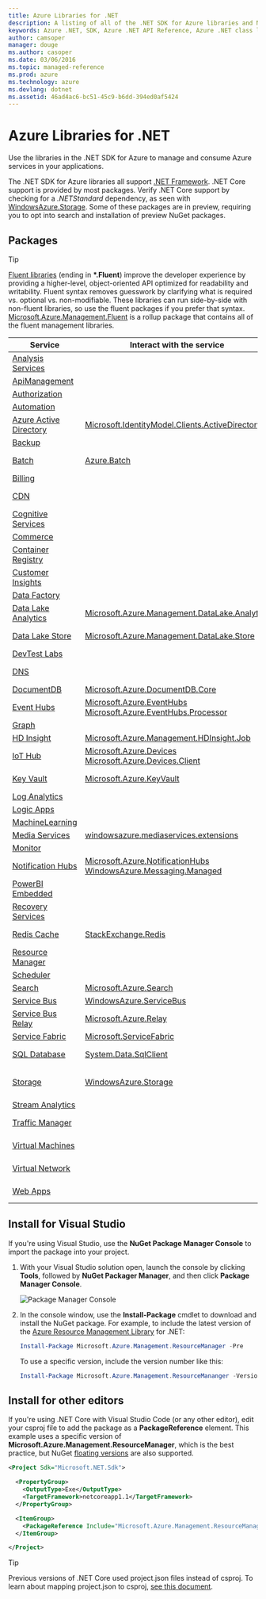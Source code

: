 ```yaml
---
title: Azure Libraries for .NET 
description: A listing of all of the .NET SDK for Azure libraries and NuGet packages.
keywords: Azure .NET, SDK, Azure .NET API Reference, Azure .NET class library
author: camsoper
manager: douge
ms.author: casoper
ms.date: 03/06/2016
ms.topic: managed-reference
ms.prod: azure
ms.technology: azure
ms.devlang: dotnet
ms.assetid: 46ad4ac6-bc51-45c9-b6dd-394ed0af5424
---
```


# Azure Libraries for .NET

Use the libraries in the .NET SDK for Azure to manage and consume Azure services in your applications.

The .NET SDK for Azure libraries all support [.NET Framework](/dotnet/articles/standard/choosing-core-framework-server).  .NET Core support is provided by most packages.  Verify .NET Core support by checking for a *.NETStandard* dependency, as seen with [WindowsAzure.Storage](https://www.nuget.org/packages/WindowsAzure.Storage). Some of these packages are in preview, requiring you to opt into search and installation of preview NuGet packages.

## Packages

> [!TIP]
> [Fluent libraries](https://azure.microsoft.com/blog/simpler-azure-management-libraries-for-net/) (ending in **\*.Fluent**) improve the developer experience by providing a higher-level, object-oriented API optimized for readability and writability. Fluent syntax removes guesswork by clarifying what is required vs. optional vs. non-modifiable. These libraries can run side-by-side with non-fluent libraries, so use the fluent packages if you prefer that syntax. [Microsoft.Azure.Management.Fluent](https://www.nuget.org/packages/Microsoft.Azure.Management.Fluent) is a rollup package that contains all of the fluent management libraries.

Service | Interact with the service | Manage service resources
--------|---------------------------|-------------------------
[Analysis Services](/azure/analysis-services/) | | [Microsoft.Azure.Management.Analysis](https://www.nuget.org/packages/Microsoft.Azure.Management.Analysis)
[ApiManagement](/azure/api-management/) | | [Microsoft.Azure.Management.ApiManagement](https://www.nuget.org/packages/Microsoft.Azure.Management.ApiManagement)
[Authorization](/rest/api/authorization) | | [Microsoft.Azure.Management.Authorization](https://www.nuget.org/packages/Microsoft.Azure.Management.Authorization)
[Automation](/azure/automation/) | | [Microsoft.Azure.Management.Automation](https://www.nuget.org/packages/Microsoft.Azure.Management.Automation)
[Azure Active Directory](/azure/active-directory) | [Microsoft.IdentityModel.Clients.ActiveDirectory](https://www.nuget.org/packages/Microsoft.IdentityModel.Clients.ActiveDirectory) | 
[Backup](/azure/backup/) | | [Microsoft.Azure.Management.RecoveryServices.Backup](https://www.nuget.org/packages/Microsoft.Azure.Management.RecoveryServices.Backup)
[Batch](/azure/batch/) | [Azure.Batch](https://www.nuget.org/packages/Azure.Batch) | [Microsoft.Azure.Management.Batch.Fluent](https://www.nuget.org/packages/Microsoft.Azure.Management.Batch.Fluent)<br/>[Microsoft.Azure.Management.Batch](https://www.nuget.org/packages/Microsoft.Azure.Management.Batch)
[Billing](/azure/billing/) | | [Microsoft.Azure.Management.Billing](https://www.nuget.org/packages/Microsoft.Azure.Management.Billing)
[CDN](/azure/cdn/) | | [Microsoft.Azure.Management.Cdn.Fluent](https://www.nuget.org/packages/Microsoft.Azure.Management.Cdn.Fluent)<br/>[Microsoft.Azure.Management.Cdn](https://www.nuget.org/packages/Microsoft.Azure.Management.Cdn)
[Cognitive Services](/azure/cognitive-services/) | | [Microsoft.Azure.Management.CognitiveServices](https://www.nuget.org/packages/Microsoft.Azure.Management.CognitiveServices)
[Commerce](/azure/billing/billing-usage-rate-card-overview) | | [Microsoft.Azure.Commerce.UsageAggregates](https://www.nuget.org/packages/Microsoft.Azure.Commerce.UsageAggregates)
[Container Registry](/azure/container-registry) | | [Microsoft.Azure.Management.ContainerRegistry](https://www.nuget.org/packages/Microsoft.Azure.Management.ContainerRegistry)
[Customer Insights](/dynamics365/customer-insights) | | [Microsoft.Azure.Management.CustomerInsights](https://www.nuget.org/packages/Microsoft.Azure.Management.CustomerInsights)
[Data Factory](/azure/data-factory/) | | [Microsoft.Azure.Management.DataFactories](https://www.nuget.org/packages/Microsoft.Azure.Management.DataFactories)
[Data Lake Analytics](/azure/data-lake-analytics/) | [Microsoft.Azure.Management.DataLake.Analytics](http://www.nuget.org/packages/Microsoft.Azure.Management.DataLake.Analytics) | [Microsoft.Azure.Management.DataLake.Analytics](https://www.nuget.org/packages/Microsoft.Azure.Management.DataLake.Analytics)
[Data Lake Store](/azure/data-lake-store/) | [Microsoft.Azure.Management.DataLake.Store](http://www.nuget.org/packages/Microsoft.Azure.Management.DataLake.Store) | [Microsoft.Azure.Management.DataLake.Store](https://www.nuget.org/packages/Microsoft.Azure.Management.DataLake.Store)<br/>[Microsoft.Azure.Management.DataLake.StoreUploader](https://www.nuget.org/packages/Microsoft.Azure.Management.DataLake.StoreUploader)
[DevTest Labs](/azure/devtest-lab/) | | [Microsoft.Azure.Management.DevTestLabs](https://www.nuget.org/packages/Microsoft.Azure.Management.DevTestLabs)
[DNS](/azure/dns/) | | [Microsoft.Azure.Management.Dns.Fluent](https://www.nuget.org/packages/Microsoft.Azure.Management.Dns.Fluent)<br/>[Microsoft.Azure.Management.Dns](https://www.nuget.org/packages/Microsoft.Azure.Management.Dns)
[DocumentDB](/azure/documentdb/) | [Microsoft.Azure.DocumentDB.Core](https://www.nuget.org/packages/Microsoft.Azure.DocumentDB.Core) | 
[Event Hubs](/azure/event-hubs/) | [Microsoft.Azure.EventHubs](https://www.nuget.org/packages/Microsoft.Azure.EventHubs)<br/>[Microsoft.Azure.EventHubs.Processor](https://www.nuget.org/packages/Microsoft.Azure.EventHubs.Processor)
[Graph](/rest/api/graphrbac) | | [Microsoft.Azure.Graph.RBAC](https://www.nuget.org/packages/Microsoft.Azure.Graph.RBAC)
[HD Insight](/azure/hdinsight/) | [Microsoft.Azure.Management.HDInsight.Job](http://www.nuget.org/packages/Microsoft.Azure.Management.HDInsight.Job) | [Microsoft.Azure.Management.HDInsight](https://www.nuget.org/packages/Microsoft.Azure.Management.HDInsight)
[IoT Hub](https://www.nuget.org/packages/Microsoft.Azure.DocumentDB.Core/) | [Microsoft.Azure.Devices](https://www.nuget.org/packages/Microsoft.Azure.Devices)<br/>[Microsoft.Azure.Devices.Client](https://www.nuget.org/packages/Microsoft.Azure.Devices.Client)
[Key Vault](/azure/key-vault/) | [Microsoft.Azure.KeyVault](https://www.nuget.org/packages/Microsoft.Azure.KeyVault) | [Microsoft.Azure.Management.KeyVault.Fluent](https://www.nuget.org/packages/Microsoft.Azure.Management.KeyVault.Fluent)<br/>[Microsoft.Azure.Management.KeyVault](https://www.nuget.org/packages/Microsoft.Azure.Management.KeyVault)
[Log Analytics](/azure/log-analytics/) | | [Microsoft.Azure.Management.OperationalInsights](https://www.nuget.org/packages/Microsoft.Azure.Management.OperationalInsights)
[Logic Apps](/azure/logic-apps/) | | [Microsoft.Azure.Management.Logic](https://www.nuget.org/packages/Microsoft.Azure.Management.Logic)
[MachineLearning](/azure/machine-learning/) | | [Microsoft.Azure.Management.MachineLearning](https://www.nuget.org/packages/Microsoft.Azure.Management.MachineLearning)
[Media Services](/azure/media-services/) | [windowsazure.mediaservices.extensions](https://www.nuget.org/packages/windowsazure.mediaservices.extensions) | [Microsoft.Azure.Management.Media](https://www.nuget.org/packages/Microsoft.Azure.Management.Media)
[Monitor](/azure/monitoring-and-diagnostics/) | | [Microsoft.Azure.Insights](https://www.nuget.org/packages/Microsoft.Azure.Insights)
[Notification Hubs](/azure/notification-hubs/) | [Microsoft.Azure.NotificationHubs](https://www.nuget.org/packages/Microsoft.Azure.NotificationHubs)<br/>[WindowsAzure.Messaging.Managed](https://www.nuget.org/packages/WindowsAzure.Messaging.Managed) | [Microsoft.Azure.Management.NotificationHubs](https://www.nuget.org/packages/Microsoft.Azure.Management.NotificationHubs)
[PowerBI Embedded](/azure/power-bi-embedded/) | | [Microsoft.Azure.Management.PowerBIEmbedded](https://www.nuget.org/packages/Microsoft.Azure.Management.PowerBIEmbedded)
[Recovery Services](/azure/site-recovery/) | | [Microsoft.Azure.Management.RecoveryServices](https://www.nuget.org/packages/Microsoft.Azure.Management.RecoveryServices)
[Redis Cache](/azure/redis-cache/) | [StackExchange.Redis](https://www.nuget.org/packages/StackExchange.Redis/) | [Microsoft.Azure.Management.Redis.Fluent](https://www.nuget.org/packages/Microsoft.Azure.Management.Redis.Fluent)<br/>[Microsoft.Azure.Management.Redis](https://www.nuget.org/packages/Microsoft.Azure.Management.Redis)
[Resource Manager](/azure/azure-resource-manager/) | | [Microsoft.Azure.Management.ResourceManager.Fluent](https://www.nuget.org/packages/Microsoft.Azure.Management.ResourceManager.Fluent)<br/>[Microsoft.Azure.Management.ResourceManager](https://www.nuget.org/packages/Microsoft.Azure.Management.ResourceManager)
[Scheduler](/azure/scheduler/) | | [Microsoft.Azure.Management.Scheduler](https://www.nuget.org/packages/Microsoft.Azure.Management.Scheduler)
[Search](/azure/search/) | [Microsoft.Azure.Search](https://www.nuget.org/packages/Microsoft.Azure.Search) | [Microsoft.Azure.Management.Search](https://www.nuget.org/packages/Microsoft.Azure.Management.Search)
[Service Bus](/azure/service-bus/) | [WindowsAzure.ServiceBus](https://www.nuget.org/packages/WindowsAzure.ServiceBus) | [Microsoft.Azure.Management.ServiceBus](https://www.nuget.org/packages/Microsoft.Azure.Management.ServiceBus)
[Service Bus Relay](/azure/service-bus-relay/) | [Microsoft.Azure.Relay](https://www.nuget.org/packages/Microsoft.Azure.Relay)
[Service Fabric](/azure/service-fabric/) | [Microsoft.ServiceFabric](https://www.nuget.org/profiles/servicefabric)<br/> | 
[SQL Database](/azure/sql-database/) | [System.Data.SqlClient](https://www.nuget.org/packages/System.Data.SqlClient/) | [Microsoft.Azure.Management.Sql.Fluent](https://www.nuget.org/packages/Microsoft.Azure.Management.Sql.Fluent)<br/>[Microsoft.Azure.Management.Sql](https://www.nuget.org/packages/Microsoft.Azure.Management.Sql)
[Storage](/azure/storage/) | [WindowsAzure.Storage](http://www.nuget.org/packages/WindowsAzure.Storage) | [Microsoft.Azure.Management.Storage.Fluent](https://www.nuget.org/packages/Microsoft.Azure.Management.Storage.Fluent)<br/>[Microsoft.Azure.Management.Storage](https://www.nuget.org/packages/Microsoft.Azure.Management.Storage)<br/>[Microsoft.Azure.Storage.DataMovement](https://www.nuget.org/packages/Microsoft.Azure.Storage.DataMovement)
[Stream Analytics](/azure/stream-analytics/) | | [Microsoft.Azure.Management.StreamAnalytics](https://www.nuget.org/packages/Microsoft.Azure.Management.StreamAnalytics)
[Traffic Manager](/azure/traffic-manager/) | | [Microsoft.Azure.Management.TrafficManager.Fluent](https://www.nuget.org/packages/Microsoft.Azure.Management.TrafficManager.Fluent)<br/>[Microsoft.Azure.Management.TrafficManager](https://www.nuget.org/packages/Microsoft.Azure.Management.TrafficManager)
[Virtual Machines](/azure/virtual-machines/) | | [Microsoft.Azure.Management.Compute.Fluent](https://www.nuget.org/packages/Microsoft.Azure.Management.Compute.Fluent)<br/>[Microsoft.Azure.Management.Compute](https://www.nuget.org/packages/Microsoft.Azure.Management.Compute)
[Virtual Network](/azure/virtual-network/) | | [Microsoft.Azure.Management.Network.Fluent](https://www.nuget.org/packages/Microsoft.Azure.Management.Network.Fluent)<br/>[Microsoft.Azure.Management.Network](https://www.nuget.org/packages/Microsoft.Azure.Management.Network)
[Web Apps](/azure/app-service-web) | | [Microsoft.Azure.Management.AppService.Fluent](https://www.nuget.org/packages/Microsoft.Azure.Management.AppService.Fluent)<br/>[Microsoft.Azure.Management.Websites](https://www.nuget.org/packages/Microsoft.Azure.Management.Websites)

## Install for Visual Studio

If you're using Visual Studio, use the **NuGet Package Manager Console** to import the package into your project.

1. With your Visual Studio solution open, launch the console by clicking **Tools**, followed by **NuGet Packager Manager**, and then click **Package Manager Console**.  

    ![Package Manager Console](media/index/package-manager.png)

2. In the console window, use the **Install-Package** cmdlet to download and install the NuGet package.  For example, to include the latest version of the [Azure Resource Management Library](http://www.nuget.org/packages/Microsoft.Azure.Management.ResourceManager) for .NET:

    ```powershell
    Install-Package Microsoft.Azure.Management.ResourceManager -Pre 
    ``` 
    To use a specific version, include the version number like this:

    ```powershell
    Install-Package Microsoft.Azure.Management.ResourceMananger -Version 1.4.0-preview
    ``` 

## Install for other editors

If you're using .NET Core with Visual Studio Code (or any other editor), edit your csproj file to add the package as a **PackageReference** element.  This example uses a specific version of **Microsoft.Azure.Management.ResourceManager**, which is the best practice, but NuGet [floating versions](/nuget/consume-packages/package-references-in-project-files#floating-versions) are also supported.

```xml
<Project Sdk="Microsoft.NET.Sdk">

  <PropertyGroup>
    <OutputType>Exe</OutputType>
    <TargetFramework>netcoreapp1.1</TargetFramework>
  </PropertyGroup>

  <ItemGroup>
    <PackageReference Include="Microsoft.Azure.Management.ResourceManager" Version="1.4.0-preview" />
  </ItemGroup>

</Project>
```

> [!TIP]
> Previous versions of .NET Core used project.json files instead of csproj.  To learn about mapping project.json to csproj, [see this document](/dotnet/articles/core/tools/project-json-to-csproj).
